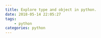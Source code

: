 ```yaml
---
title: Explore type and object in python.
date: 2018-05-14 22:05:27
tags:
    - python
categories: python
---
```

##